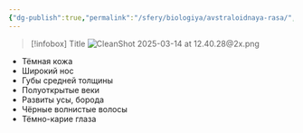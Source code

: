 ```yaml
---
{"dg-publish":true,"permalink":"/sfery/biologiya/avstraloidnaya-rasa/","tags":["Эволюция"]}
---
```


> [!infobox] Title
> ![CleanShot 2025-03-14 at 12.40.28@2x.png](/img/user/%D0%90%D1%80%D1%85%D0%B8%D0%B2/%D0%9A%D1%8D%D1%88/CleanShot%202025-03-14%20at%2012.40.28@2x.png)
- Тёмная кожа 
- Широкий нос 
- Губы средней толщины 
- Полуоткрытые веки 
- Развиты усы, борода 
- Чёрные волнистые волосы 
- Тёмно-карие глаза 